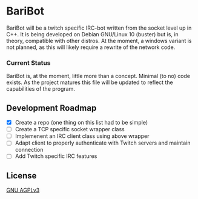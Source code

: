 # BariBot
BariBot will be a twitch specific IRC-bot written from the socket level up in C++.  It is being developed on Debian GNU/Linux 10 (buster) but is, in theory, compatible with other distros.  At the moment, a windows variant is not planned, as this will likely require a rewrite of the network code.  

### Current Status
BariBot is, at the moment, little more than a concept.  Minimal (to no) code exists.  As the project matures this file will be updated to reflect the capabilities of the program.

## Development Roadmap
- [X] Create a repo (one thing on this list had to be simple)
- [ ] Create a TCP specific socket wrapper class
- [ ] Implemenent an IRC client class using above wrapper
- [ ] Adapt client to properly authenticate with Twitch servers and maintain connection
- [ ] Add Twitch specific IRC features

## License
[GNU AGPLv3](https://choosealicense.com/licenses/agpl-3.0/)
